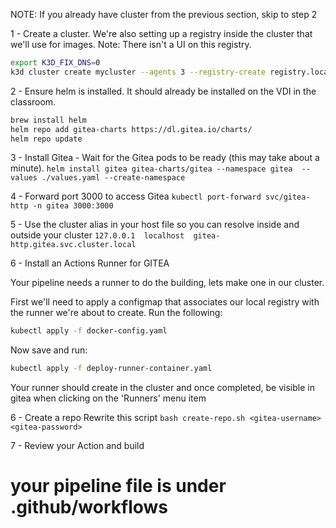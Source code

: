 NOTE: If you already have cluster from the previous section, skip to step 2

1 - Create a cluster. We're also setting up a registry inside the cluster that we'll use for images. Note: There isn't a UI on this registry.
```bash
export K3D_FIX_DNS=0
k3d cluster create mycluster --agents 3 --registry-create registry.localhost:5000 -p "80:80@loadbalancer"
```

2 - Ensure helm is installed. It should already be installed on the VDI in the classroom.
```bash
brew install helm
helm repo add gitea-charts https://dl.gitea.io/charts/
helm repo update
```

3 - Install Gitea - Wait for the Gitea pods to be ready (this may take about a minute).
`helm install gitea gitea-charts/gitea --namespace gitea  --values ./values.yaml --create-namespace`

4 - Forward port 3000 to access Gitea
`kubectl port-forward svc/gitea-http -n gitea 3000:3000`

5 - Use the cluster alias in your host file so you can 
resolve inside and outside your cluster
`127.0.0.1	localhost  gitea-http.gitea.svc.cluster.local`

6 - Install an Actions Runner for GITEA

Your pipeline needs a runner to do the building, lets make one in our cluster.

First we'll need to apply a configmap that associates our local registry with the runner we're about to create. Run the following:

``` bash
kubectl apply -f docker-config.yaml
```
Now save and run:

``` bash
kubectl apply -f deploy-runner-container.yaml
```

Your runner should create in the cluster and once completed, be visible in gitea when clicking on the 'Runners' menu item

6 - Create a repo
Rewrite this script
`bash create-repo.sh <gitea-username> <gitea-password>`


7 - Review your Action and build
# your pipeline file is under .github/workflows